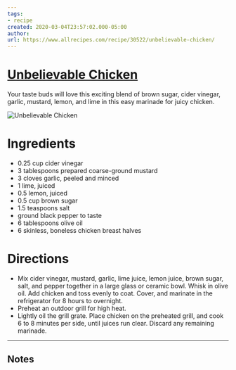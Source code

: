 ```yaml
---
tags: 
- recipe 
created: 2020-03-04T23:57:02.000-05:00
author: 
url: https://www.allrecipes.com/recipe/30522/unbelievable-chicken/ 
---
```


# [Unbelievable Chicken](https://www.allrecipes.com/recipe/30522/unbelievable-chicken/)

Your taste buds will love this exciting blend of brown sugar, cider vinegar, garlic, mustard, lemon, and lime in this easy marinade for juicy chicken.

![Unbelievable Chicken](https://www.allrecipes.com/thmb/vE01JWD-n6XHFkaZj5IS4OSXL5A=/1500x0/filters:no_upscale():max_bytes(150000):strip_icc()/30522unbelievable-chickenlutzflcat4x3-a66f97fdabf443489e7cef519f47f638.jpg)

# Ingredients

- 0.25 cup cider vinegar
- 3 tablespoons prepared coarse-ground mustard
- 3 cloves garlic, peeled and minced
- 1 lime, juiced
- 0.5 lemon, juiced
- 0.5 cup brown sugar
- 1.5 teaspoons salt
- ground black pepper to taste
- 6 tablespoons olive oil
- 6 skinless, boneless chicken breast halves

# Directions

- Mix cider vinegar, mustard, garlic, lime juice, lemon juice, brown sugar, salt, and pepper together in a large glass or ceramic bowl. Whisk in olive oil. Add chicken and toss evenly to coat. Cover, and marinate in the refrigerator for 8 hours to overnight.
- Preheat an outdoor grill for high heat.
- Lightly oil the grill grate. Place chicken on the preheated grill, and cook 6 to 8 minutes per side, until juices run clear. Discard any remaining marinade.

-----

## Notes
